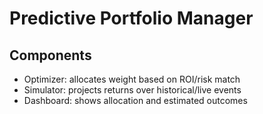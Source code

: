 # Predictive Portfolio Manager

## Components
- Optimizer: allocates weight based on ROI/risk match
- Simulator: projects returns over historical/live events
- Dashboard: shows allocation and estimated outcomes
